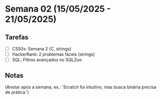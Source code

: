 # Semana 02 (15/05/2025 - 21/05/2025)

## Tarefas
- [ ] CS50x: Semana 2 (C, strings)
- [ ] HackerRank: 2 problemas fáceis (strings)
- [ ] SQL: Filtros avançados no SQLZoo

## Notas
(Anotar após a semana, ex.: 'Scratch foi intuitivo, mas busca binária precisa de prática.')